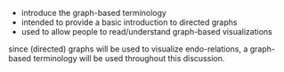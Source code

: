 
- introduce the graph-based terminology
- intended to provide a basic introduction to directed graphs
- used to allow people to read/understand graph-based visualizations

since (directed) graphs will be used to visualize endo-relations,
a graph-based terminology will be used throughout this discussion.
